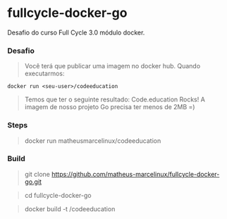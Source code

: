 # fullcycle-docker-go
Desafio do curso Full Cycle 3.0 módulo docker.

### Desafio

> Você terá que publicar uma imagem no docker hub. Quando executarmos:

```code
docker run <seu-user>/codeeducation
```

> Temos que ter o seguinte resultado: Code.education Rocks!
> A imagem de nosso projeto Go precisa ter menos de 2MB =)

### Steps

> docker run matheusmarcelinux/codeeducation

### Build

> git clone https://github.com/matheus-marcelinux/fullcycle-docker-go.git

> cd fullcycle-docker-go

> docker build -t <seu-user>/codeeducation
